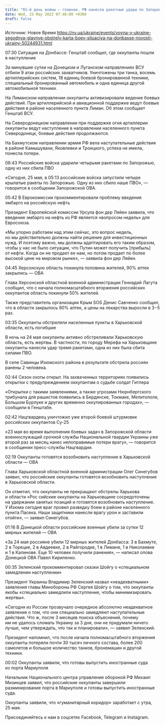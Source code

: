 ```yaml
---
title: "91-й день войны — главное. РФ нанесла ракетные удары по Запорожью и Харьковской области, из Херсонской выехало 90% жителей"
date: Wed, 25 May 2022 07:46:00 +0300
draft: false
---
```

Источник: Новое Время https://nv.ua/ukraine/events/voyna-v-ukraine-segodnya-glavnye-obstrely-karta-boev-situaciya-na-donbasse-novosti-ukrainy-50244931.html


07:30 Ситуация на Донбассе: Генштаб сообщил, где оккупанты пошли в наступление

За минувшие сутки на Донецком и Луганском направлениях ВСУ отбили 9 атак российских захватчиков. Уничтожены три танка, восемь артиллерийских систем, 18 единиц боевой бронированной техники, специальный бронированный автомобиль и одна единица другой автомобильной техники.

На Лиманском направлении оккупанты активизировали ведение боевых действий. При артиллерийской и авиационной поддержке ведут боевые действия в районе населенного пункта Лиман. Об этом сообщает Генштаб ВСУ.

На Северодонецком направлении при поддержке огня артиллерии оккупанты ведут наступление в направлении населенного пункта Северодонецк, боевые действия продолжаются.

На Бахмутском направлении армия РФ вела наступательные действия в районе Камышувахи, Яковлевки и Троицкого, успеха не имела, понесла потери.

06:43 Российские войска ударили четырьмя ракетами по Запорожью, одну из них сбила ПВО

 «Сегодня, 25 мая, в 05:13 российские войска запустили четыре крылатые ракеты по Запорожью. Одну из них сбило наше ПВО», — говорится в сообщении Запорожской ОВА.

 05:42 В Еврокомиссии прокомментировали проблему введения эмбарго на российскую нефть

 Президент Европейской комиссии Урсула фон дер Ляйен заявила, что введение эмбарго на нефть из РФ является «вопросом недель» для Евросоюза.

 «Мы упорно работаем над этим сейчас, это вопрос недель, но мы действительно должны найти решение для инвестиционных нужд. И поэтому важно, мы должны адаптировать его таким образом, чтобы у нас не было ситуации, что Путин может получить [прибыль] от нефти. Когда он не продает ее нам, но потом продает по более высокой цене на мировом рынке», — заявила фон дер Ляйен.

 04:45 Херсонскую область покинула половина жителей, 90% аптек закрылись — ОВА

 Глава Херсонской областной военной администрации Геннадий Лагута сообщил, что с начала полномасштабного вторжения российских оккупантов область покинули 50% жителей.

 Также представитель организации Крым SOS Денис Савченко сообщил, что в области закрылось 90% аптек, а цены на лекарства выросли в 3−5 раз.

 03:35 Оккупанты обстреляли населенные пункты в Харьковской области, есть погибшие

 В ночь на 24 мая оккупанты активно обстреливали Харьковскую область, есть жертвы. В частности, по городу Мерефа на Харьковщине оккупанты нанесли удар тремя ракетами, одна из них была сбита силами ПВО.

 В селе Савинцы Изюмского района в результате обстрела россиян ранены 2 человека.

 02:44 Сезон охоты открыт. На захваченных территориях появились открытки с предупреждением оккупантам о судьбе солдат Гитлера

 «Открытки с такими заявлениями, а также угрозами Нюрнбергского трибунала для рашистов появились в Бердянске, Токмаке, Мелитополе, Большом Бурлуке и других временно оккупированных городах», — сообщили в Генштабе.

 02:42 Нацгвардеец уничтожил уже второй боевой штурмовик российских оккупантов Су-25

 «23 мая во время выполнения боевых задач в Запорожской области военнослужащий срочной службы Национальной гвардии Украины уже второй раз за месяц нанес непоправимые потери врагу», — говорится в сообщении пресс-службы Нацгвардии.

 02:19 Оккупанты готовятся возобновить наступление в Харьковской области — ОВА

 Глава Харьковской областной военной администрации Олег Синегубов заявил, что российские оккупанты готовятся возобновить наступление в Харьковской области.

 Он отметил, что оккупанты не прекращают обстрелы Харькова и области «Рос сийские оккупанты на Харьковщине сосредоточены на удержании занятых позиций и готовятся возобновить наступление. У Изюма сегодня враг провел разведку боем в районе населенного пункта Пасека. Наши защитники нанесли врагу урон и заставили отойти», — заявил Синегубов.

 01:16 В Донецкой области российские военные убили за сутки 12 мирных жителей — ОВА

 «За 24 мая россияне убили 12 мирных жителей Донбасса: 3 в Бахмуте, 2 в Торецке, 2 в Авдеевке, 2 в Райгородке, 1 в Лимане, 1 в Николаевке и 1 в Калинове. Еще 10 человек получили ранения», — написал олова Донецкой ОВА Павел Кириленко.

 00:35 Зеленский прокомментировал сказки Шойгу о «специальном замедлении наступлении»

 Президент Украины Владимир Зеленский назвал «неадекватными» заявления главы Минобороны РФ Сергея Шойгу о том, что оккупанты якобы «специально замедлили наступление, чтобы минимизировать жертвы».

 «Сегодня из России прозвучало очередное абсолютно неадекватное заявление о том, что они специально замедляют наступательные действия. Что ж, после 3 месяцев поиска объяснений, почему им не удалось сломать Украину за 3 дня, они не придумали ничего лучше, чем утверждать, что так и планировали», — заявил Зеленский.

 Президент напомнил, что после начала полномасштабного вторжения оккупанты потеряли почти 30 тысяч личного состава, более 200 самолетов и большое количество танков, бронемашин и другой техники.

 00:02 Оккупанты заявили, что готовы выпустить иностранные суда из порта Мариуполя

 Начальник Национального центра управления обороной РФ Михаил Мизинцев заявил, что российские оккупанты завершили разминирование порта в Мариуполе и готовы выпустить иностранные суда.

 Оккупанты заявили, что «гуманитарный коридор» заработает с утра, 25 мая.

Присоединяйтесь к нам в соцсетях Facebook, Telegram и Instagram.
